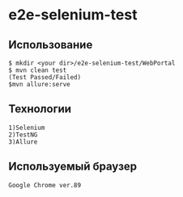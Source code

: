 # e2e-selenium-test

## Использование

```
$ mkdir <your dir>/e2e-selenium-test/WebPortal
$ mvn clean test 
(Test Passed/Failed)
$mvn allure:serve
```
## Технологии

```
1)Selenium
2)TestNG
3)Allure
```
## Используемый браузер

```
Google Chrome ver.89
